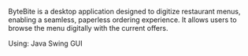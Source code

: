 ByteBite is a desktop application designed to digitize restaurant menus, enabling a seamless, paperless ordering experience. It allows users to browse the menu digitally with the current offers.

Using: Java Swing GUI
